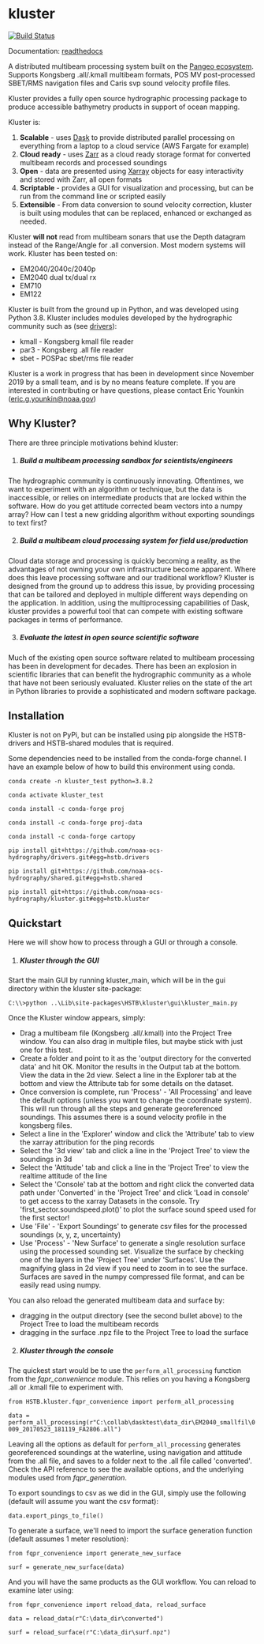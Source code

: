 # kluster

[![Build Status](https://travis-ci.com/noaa-ocs-hydrography/kluster.svg?branch=master)](https://travis-ci.com/noaa-ocs-hydrography/kluster)

Documentation: [readthedocs](https://kluster.readthedocs.io/en/latest/) 

A distributed multibeam processing system built on the [Pangeo ecosystem](https://pangeo.io/). Supports Kongsberg .all/.kmall multibeam formats, POS MV post-processed SBET/RMS navigation files and Caris svp sound velocity profile files.

Kluster provides a fully open source hydrographic processing package to produce accessible bathymetry products in support of ocean mapping.

Kluster is:

1. **Scalable** - uses [Dask](https://dask.org/) to provide distributed parallel processing on everything from a laptop to a cloud service (AWS Fargate for example)
2. **Cloud ready** - uses [Zarr](https://zarr.readthedocs.io/en/stable/) as a cloud ready storage format for converted multibeam records and processed soundings
3. **Open** - data are presented using [Xarray](http://xarray.pydata.org/en/stable/) objects for easy interactivity and stored with Zarr, all open formats
4. **Scriptable** - provides a GUI for visualization and processing, but can be run from the command line or scripted easily
5. **Extensible** - From data conversion to sound velocity correction, kluster is built using modules that can be replaced, enhanced or exchanged as needed.

Kluster **will not** read from multibeam sonars that use the Depth datagram instead of the Range/Angle for .all conversion.  Most modern systems will work.  Kluster has been tested on:

- EM2040/2040c/2040p
- EM2040 dual tx/dual rx
- EM710
- EM122

Kluster is built from the ground up in Python, and was developed using Python 3.8.  Kluster includes modules developed by the hydrographic community such as (see [drivers](https://github.com/noaa-ocs-hydrography/drivers)):

- kmall - Kongsberg kmall file reader
- par3 - Kongsberg .all file reader
- sbet - POSPac sbet/rms file reader

Kluster is a work in progress that has been in development since November 2019 by a small team, and is by no means feature complete.  If you are interested in contributing or have questions, please contact Eric Younkin (eric.g.younkin@noaa.gov)

## Why Kluster?

There are three principle motivations behind kluster:

1. ##### Build a multibeam processing sandbox for scientists/engineers

The hydrographic community is continuously innovating.  Oftentimes, we want to experiment with an algorithm or technique, but the data is inaccessible, or relies on intermediate products that are locked within the software.  How do you get attitude corrected beam vectors into a numpy array?  How can I test a new gridding algorithm without exporting soundings to text first?

2. ##### Build a multibeam cloud processing system for field use/production

Cloud data storage and processing is quickly becoming a reality, as the advantages of not owning your own infrastructure become apparent.  Where does this leave processing software and our traditional workflow?  Kluster is designed from the ground up to address this issue, by providing processing that can be tailored and deployed in multiple different ways depending on the application.  In addition, using the multiprocessing capabilities of Dask, kluster provides a powerful tool that can compete with existing software packages in terms of performance.

3. ##### Evaluate the latest in open source scientific software

Much of the existing open source software related to multibeam processing has been in development for decades.  There has been an explosion in scientific libraries that can benefit the hydrographic community as a whole that have not been seriously evaluated.  Kluster relies on the state of the art in Python libraries to provide a sophisticated and modern software package.

## Installation

Kluster is not on PyPi, but can be installed using pip alongside the HSTB-drivers and HSTB-shared modules that is required.

Some dependencies need to be installed from the conda-forge channel.  I have an example below of how to build this environment using conda.

`conda create -n kluster_test python=3.8.2 `

`conda activate kluster_test `

`conda install -c conda-forge proj `

`conda install -c conda-forge proj-data `

`conda install -c conda-forge cartopy `

`pip install git+https://github.com/noaa-ocs-hydrography/drivers.git#egg=hstb.drivers `

`pip install git+https://github.com/noaa-ocs-hydrography/shared.git#egg=hstb.shared `

`pip install git+https://github.com/noaa-ocs-hydrography/kluster.git#egg=hstb.kluster `

## Quickstart

Here we will show how to process through a GUI or through a console.

1. ##### Kluster through the GUI

Start the main GUI by running kluster_main, which will be in the gui directory within the kluster site-package:

`C:\\>python ..\Lib\site-packages\HSTB\kluster\gui\kluster_main.py`

Once the Kluster window appears, simply:

- Drag a multibeam file (Kongsberg .all/.kmall) into the Project Tree window.  You can also drag in multiple files, but maybe stick with just one for this test.
- Create a folder and point to it as the 'output directory for the converted data' and hit OK.  Monitor the results in the Output tab at the bottom.  View the data in the 2d view.  Select a line in the Explorer tab at the bottom and view the Attribute tab for some details on the dataset.
- Once conversion is complete, run 'Process' - 'All Processing' and leave the default options (unless you want to change the coordinate system).  This will run through all the steps and generate georeferenced soundings.  This assumes there is a sound velocity profile in the kongsberg files.
- Select a line in the 'Explorer' window and click the 'Attribute' tab to view the xarray attribution for the ping records
- Select the '3d view' tab and click a line in the 'Project Tree' to view the soundings in 3d
- Select the 'Attitude' tab and click a line in the 'Project Tree' to view the realtime attitude of the line
- Select the 'Console' tab at the bottom and right click the converted data path under 'Converted' in the 'Project Tree' and click 'Load in console' to get access to the xarray Datasets in the console.  Try 'first_sector.soundspeed.plot()' to plot the surface sound speed used for the first sector!
- Use 'File' - 'Export Soundings' to generate csv files for the processed soundings (x, y, z, uncertainty)
- Use 'Process' - 'New Surface' to generate a single resolution surface using the processed sounding set.  Visualize the surface by checking one of the layers in the 'Project Tree' under 'Surfaces'.  Use the magnifying glass in 2d view if you need to zoom in to see the surface.  Surfaces are saved in the numpy compressed file format, and can be easily read using numpy.

You can also reload the generated multibeam data and surface by:

- dragging in the output directory (see the second bullet above) to the Project Tree to load the multibeam records
- dragging in the surface .npz file to the Project Tree to load the surface

2. ##### Kluster through the console

The quickest start would be to use the `perform_all_processing` function from the *fqpr_convenience* module.  This relies on you having a Kongsberg .all or .kmall file to experiment with.

`from HSTB.kluster.fqpr_convenience import perform_all_processing`

`data = perform_all_processing(r"C:\collab\dasktest\data_dir\EM2040_smallfil\0009_20170523_181119_FA2806.all")`

Leaving all the options as default for `perform_all_processing` generates georeferenced soundings at the waterline, using navigation and attitude from the .all file, and saves to a folder next to the .all file called 'converted'.  Check the API reference to see the available options, and the underlying modules used from *fqpr_generation*.

To export soundings to csv as we did in the GUI, simply use the following (default will assume you want the csv format):

`data.export_pings_to_file()`

To generate a surface, we'll need to import the surface generation function (default assumes 1 meter resolution):

`from fqpr_convenience import generate_new_surface`

`surf = generate_new_surface(data)`

And you will have the same products as the GUI workflow.  You can reload to examine later using:

`from fqpr_convenience import reload_data, reload_surface`

`data = reload_data(r"C:\data_dir\converted")`

`surf = reload_surface(r"C:\data_dir\surf.npz")`

